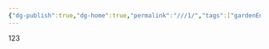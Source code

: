 ```yaml
---
{"dg-publish":true,"dg-home":true,"permalink":"///1/","tags":["gardenEntry"],"dgPassFrontmatter":true,"noteIcon":""}
---
```



123